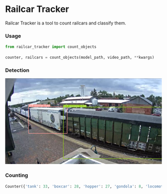 # Railcar Tracker
Railcar Tracker is a tool to count railcars and classify them.

### Usage
```python
from railcar_tracker import count_objects

counter, railcars = count_objects(model_path, video_path, **kwargs)
```

### Detection
![text](static/detection_example.png)

### Counting
```python
Counter({'tank': 33, 'boxcar': 28, 'hopper': 27, 'gondola': 8, 'locomotive': 5})
```